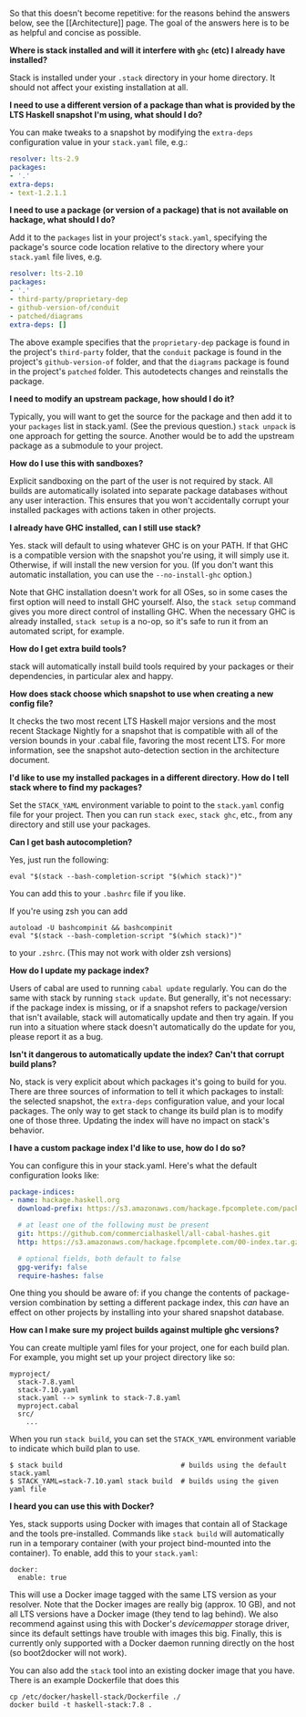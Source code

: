 So that this doesn't become repetitive: for the reasons behind the answers
below, see the [[Architecture]] page. The goal of the answers here is to be as
helpful and concise as possible.

__Where is stack installed and will it interfere with `ghc` (etc) I already have installed?__

Stack is installed under your `.stack` directory in your home directory. It
should not affect your existing installation at all.

__I need to use a different version of a package than what is provided by the LTS Haskell snapshot I'm using, what should I do?__

You can make tweaks to a snapshot by modifying the `extra-deps` configuration value in your `stack.yaml` file, e.g.:

```yaml
resolver: lts-2.9
packages:
- '.'
extra-deps:
- text-1.2.1.1
```

__I need to use a package (or version of a package) that is not available on hackage, what should I do?__

Add it to the `packages` list in your project's `stack.yaml`, specifying the package's source code location relative to the directory where your `stack.yaml` file lives, e.g.

```yaml
resolver: lts-2.10
packages:
- '.'
- third-party/proprietary-dep
- github-version-of/conduit
- patched/diagrams
extra-deps: []
```

The above example specifies that the `proprietary-dep` package is found in the project's `third-party` folder, that the `conduit` package is found in the project's `github-version-of` folder, and that the `diagrams` package is found in the project's `patched` folder. This autodetects changes and reinstalls the package.

__I need to modify an upstream package, how should I do it?__

Typically, you will want to get the source for the package and then add it to
your `packages` list in stack.yaml. (See the previous question.)
`stack unpack` is one approach for getting the source.
Another would be to add the upstream package as a submodule to your
project.


__How do I use this with sandboxes?__

Explicit sandboxing on the part of the user is not required by stack. All
builds are automatically isolated into separate package databases without any
user interaction. This ensures that you won't accidentally corrupt your
installed packages with actions taken in other projects.

__I already have GHC installed, can I still use stack?__

Yes. stack will default to using whatever GHC is on your PATH. If that GHC is a
compatible version with the snapshot you're using, it will simply use it.
Otherwise, if will install the new version for you. (If you don't want this
automatic installation, you can use the `--no-install-ghc` option.)

Note that GHC installation doesn't work for all OSes, so in some cases the
first option will need to install GHC yourself. Also, the `stack setup` command
gives you more direct control of installing GHC. When the necessary GHC is
already installed, `stack setup` is a no-op, so it's safe to run it from an
automated script, for example.

__How do I get extra build tools?__

stack will automatically install build tools required by your packages or their
dependencies, in particular alex and happy.

__How does stack choose which snapshot to use when creating a new config file?__

It checks the two most recent LTS Haskell major versions and the most recent
Stackage Nightly for a snapshot that is compatible with all of the version
bounds in your .cabal file, favoring the most recent LTS. For more information,
see the snapshot auto-detection section in the architecture document.

__I'd like to use my installed packages in a different directory. How do I tell stack where to find my packages?__

Set the `STACK_YAML` environment variable to point to the `stack.yaml` config
file for your project. Then you can run `stack exec`, `stack ghc`, etc., from
any directory and still use your packages.

__Can I get bash autocompletion?__

Yes, just run the following:

    eval "$(stack --bash-completion-script "$(which stack)")"

You can add this to your `.bashrc` file if you like.

If you're using zsh you can add

    autoload -U bashcompinit && bashcompinit
    eval "$(stack --bash-completion-script "$(which stack)")"

to your `.zshrc`. (This may not work with older zsh versions)

__How do I update my package index?__

Users of cabal are used to running `cabal update` regularly. You can do the
same with stack by running `stack update`. But generally, it's not necessary:
if the package index is missing, or if a snapshot refers to package/version
that isn't available, stack will automatically update and then try again. If
you run into a situation where stack doesn't automatically do the update for
you, please report it as a bug.

__Isn't it dangerous to automatically update the index? Can't that corrupt build plans?__

No, stack is very explicit about which packages it's going to build for you.
There are three sources of information to tell it which packages to install:
the selected snapshot, the `extra-deps` configuration value, and your local
packages. The only way to get stack to change its build plan is to modify one
of those three. Updating the index will have no impact on stack's behavior.

__I have a custom package index I'd like to use, how do I do so?__

You can configure this in your stack.yaml. Here's what the default configuration looks like:

```yaml
package-indices:
- name: hackage.haskell.org
  download-prefix: https://s3.amazonaws.com/hackage.fpcomplete.com/package/

  # at least one of the following must be present
  git: https://github.com/commercialhaskell/all-cabal-hashes.git
  http: https://s3.amazonaws.com/hackage.fpcomplete.com/00-index.tar.gz

  # optional fields, both default to false
  gpg-verify: false
  require-hashes: false
```

One thing you should be aware of: if you change the contents of package-version
combination by setting a different package index, this *can* have an effect on
other projects by installing into your shared snapshot database.

__How can I make sure my project builds against multiple ghc versions?__

You can create multiple yaml files for your project,
one for each build plan. For example, you might set up your project directory like so:

```
myproject/
  stack-7.8.yaml
  stack-7.10.yaml
  stack.yaml --> symlink to stack-7.8.yaml
  myproject.cabal
  src/
    ...
```

When you run `stack build`, you can set the
`STACK_YAML` environment variable to indicate which build plan to use.

```
$ stack build                             # builds using the default stack.yaml
$ STACK_YAML=stack-7.10.yaml stack build  # builds using the given yaml file
```

__I heard you can use this with Docker?__

Yes, stack supports using Docker with images that contain all of Stackage and
the tools pre-installed.  Commands like `stack build` will automatically run
in a temporary container (with your project bind-mounted into the container).
To enable, add this to your `stack.yaml`:

```
docker:
  enable: true
```

This will use a Docker image tagged with the same LTS version as your resolver.
Note that the Docker images are really big (approx. 10 GB), and not all LTS
versions have a Docker image (they tend to lag behind).  We also recommend
against using this with Docker's _devicemapper_ storage driver, since its
default settings have trouble with images this big.  Finally, this is currently
only supported with a Docker daemon running directly on the host (so
boot2docker will not work).

You can also add the `stack` tool into an existing docker image that you have.
There is an example Dockerfile that does this

    cp /etc/docker/haskell-stack/Dockerfile ./
    docker build -t haskell-stack:7.8 .
